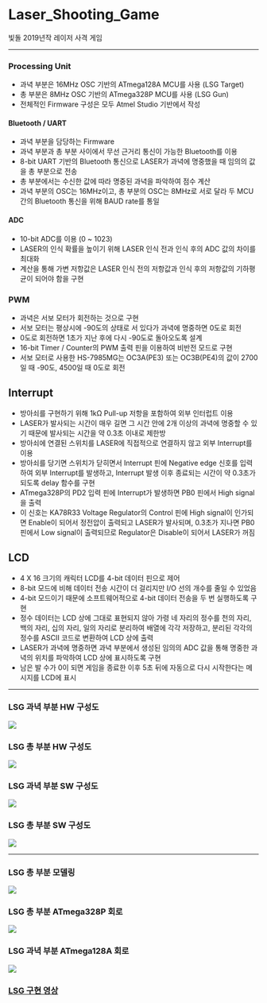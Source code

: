 # Laser_Shooting_Game
빛돌 2019년작 레이저 사격 게임


---
### Processing Unit
* 과녁 부분은 16MHz OSC 기반의 ATmega128A MCU를 사용 (LSG Target)
* 총 부분은 8MHz OSC 기반의 ATmega328P MCU를 사용 (LSG Gun)
* 전체적인 Firmware 구성은 모두 Atmel Studio 기반에서 작성

#### Bluetooth / UART
* 과녁 부분을 담당하는 Firmware
* 과녁 부분과 총 부분 사이에서 무선 근거리 통신이 가능한 Bluetooth를 이용
* 8-bit UART 기반의 Bluetooth 통신으로 LASER가 과녁에 명중했을 때 임의의 값을 총 부분으로 전송
* 총 부분에서는 수신한 값에 따라 명중된 과녁을 파악하여 점수 계산
* 과녁 부분의 OSC는 16MHz이고, 총 부분의 OSC는 8MHz로 서로 달라 두 MCU 간의 Bluetooth 통신을 위해 BAUD rate를 통일

#### ADC
* 10-bit ADC를 이용 (0 ~ 1023)
* LASER의 인식 확률을 높이기 위해 LASER 인식 전과 인식 후의 ADC 값의 차이를 최대화
* 계산을 통해 가변 저항값은 LASER 인식 전의 저항값과 인식 후의 저항값의 기하평균이 되어야 함을 구현

### PWM
* 과녁은 서보 모터가 회전하는 것으로 구현
* 서보 모터는 평상시에 -90도의 상태로 서 있다가 과녁에 명중하면 0도로 회전
* 0도로 회전하면 1초가 지난 후에 다시 -90도로 돌아오도록 설계
* 16-bit Timer / Counter의 PWM 출력 핀을 이용하여 비반전 모드로 구현
* 서보 모터로 사용한 HS-7985MG는 OC3A(PE3) 또는 OC3B(PE4)의 값이 2700일 때 -90도, 4500일 때 0도로 회전

## Interrupt
* 방아쇠를 구현하기 위해 1kΩ Pull-up 저항을 포함하여 외부 인터럽트 이용
* LASER가 발사되는 시간이 매우 길면 그 시간 안에 2개 이상의 과녁에 명중할 수 있기 때문에 발사되는 시간을 약 0.3초 이내로 제한방
* 방아쇠에 연결된 스위치를 LASER에 직접적으로 연결하지 않고 외부 Interrupt를 이용
* 방아쇠를 당기면 스위치가 닫히면서 Interrupt 핀에 Negative edge 신호를 입력하여 외부 Interrupt를 발생하고, Interrupt 발생 이후 종료되는 시간이 약 0.3초가 되도록 delay 함수를 구현
* ATmega328P의 PD2 입력 핀에 Interrupt가 발생하면 PB0 핀에서 High signal을 출력
* 이 신호는 KA78R33 Voltage Regulator의 Control 핀에 High signal이 인가되면 Enable이 되어서 정전압이 출력되고 LASER가 발사되며, 0.3초가 지나면 PB0 핀에서 Low signal이 출력되므로 Regulator은 Disable이 되어서 LASER가 꺼짐

## LCD
* 4 X 16 크기의 캐릭터 LCD를 4-bit 데이터 핀으로 제어
* 8-bit 모드에 비해 데이터 전송 시간이 더 걸리지만 I/O 선의 개수를 줄일 수 있었음
* 4-bit 모드이기 때문에 소프트웨어적으로 4-bit 데이터 전송을 두 번 실행하도록 구현
* 정수 데이터는 LCD 상에 그대로 표현되지 않아 가령 네 자리의 정수를 천의 자리, 백의 자리, 십의 자리, 일의 자리로 분리하여 배열에 각각 저장하고, 분리된 각각의 정수를 ASCII 코드로 변환하여 LCD 상에 출력
* LASER가 과녁에 명중하면 과녁 부분에서 생성된 임의의 ADC 값을 통해 명중한 과녁의 위치를 파악하여 LCD 상에 표시하도록 구현
* 남은 발 수가 0이 되면 게임을 종료한 이후 5초 뒤에 자동으로 다시 시작한다는 메시지를 LCD에 표시


---
### LSG 과녁 부분 HW 구성도
![](https://github.com/zbumjin97/Laser_Shooting_Game/blob/main/LSG_targetHW.jpg)
### LSG 총 부분 HW 구성도
![](https://github.com/zbumjin97/Laser_Shooting_Game/blob/main/LSG_gunHW.jpg)
### LSG 과녁 부분 SW 구성도
![](https://github.com/zbumjin97/Laser_Shooting_Game/blob/main/LSG_targetSW.jpg)
### LSG 총 부분 SW 구성도
![](https://github.com/zbumjin97/Laser_Shooting_Game/blob/main/LSG_gunSW.jpg)


---
### LSG 총 부분 모델링
![](https://github.com/zbumjin97/Laser_Shooting_Game/blob/main/LSG_gun_3D.jpg)
### LSG 총 부분 ATmega328P 회로
![](https://github.com/zbumjin97/Laser_Shooting_Game/blob/main/LSG_gun_circuit.jpg)
### LSG 과녁 부분 ATmega128A 회로
![](https://github.com/zbumjin97/Laser_Shooting_Game/blob/main/LSG_target_circuit.jpg)
### [LSG 구현 영상]()
